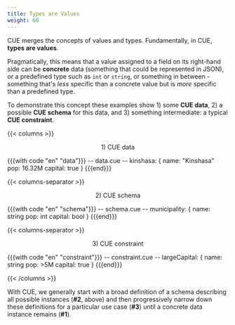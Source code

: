```yaml
---
title: Types are Values
weight: 60
---
```


CUE merges the concepts of values and types.
Fundamentally, in CUE, **types are values**.

Pragmatically, this means that a value assigned to a field
on its right-hand side
can be **concrete** data (something that could be represented in JSON),
or a predefined type such as `int` or `string`,
or something in between -
something that's *less* specific than a concrete value
but is *more* specific than a predefined type.

To demonstrate this concept
these examples show
1\) some **CUE data**,
2\) a possible **CUE schema** for this data, and
3\) something intermediate: a typical **CUE constraint**.

{{< columns >}}

<center>1) CUE data</center>

{{{with code "en" "data"}}}
-- data.cue --
kinshasa: {
	name:    "Kinshasa"
	pop:     16.32M
	capital: true
}
{{{end}}}

{{< columns-separator >}}

<center>2) CUE schema</center>

{{{with code "en" "schema"}}}
-- schema.cue --
municipality: {
	name:    string
	pop:     int
	capital: bool
}
{{{end}}}

{{< columns-separator >}}

<center>3) CUE constraint</center>

{{{with code "en" "constraint"}}}
-- constraint.cue --
largeCapital: {
	name:    string
	pop:     >5M
	capital: true
}
{{{end}}}

{{< /columns >}}

With CUE, we generally start with
a broad definition of a schema describing all possible instances
(**#2**, above)
and then
progressively narrow down these definitions for a particular use case
(**#3**)
until
a concrete data instance remains
(**#1**).
